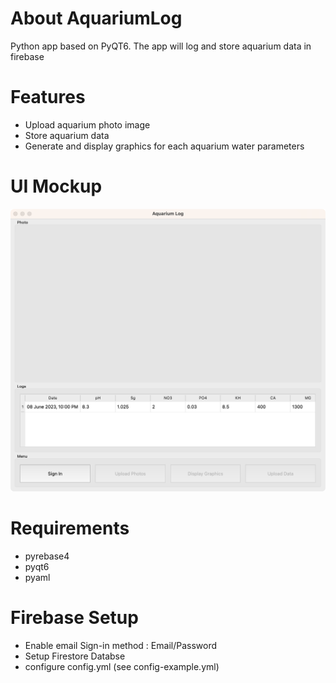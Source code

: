 # About AquariumLog
Python app based on PyQT6. The app will log and store aquarium data in firebase

# Features
- Upload aquarium photo image
- Store aquarium data
- Generate and display graphics for each aquarium water parameters

# UI Mockup
![Initial UI design](ui.png "Initial UI Design")

# Requirements
- pyrebase4
- pyqt6
- pyaml

# Firebase Setup
- Enable email Sign-in method : Email/Password
- Setup Firestore Databse
- configure config.yml (see config-example.yml)

